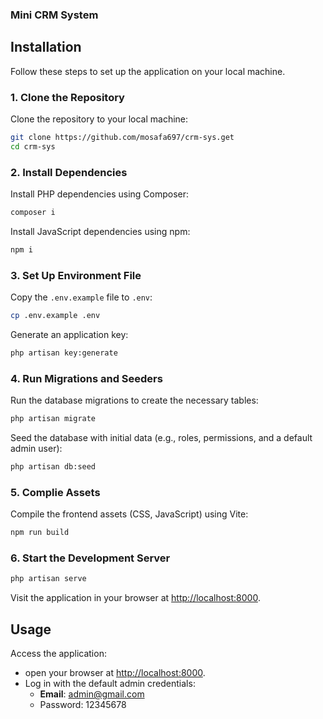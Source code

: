### Mini CRM System

## Installation

Follow these steps to set up the application on your local machine.

### 1. Clone the Repository

Clone the repository to your local machine:

```bash
git clone https://github.com/mosafa697/crm-sys.get
cd crm-sys
```

### 2. Install Dependencies

Install PHP dependencies using Composer:

```bash
composer i
```

Install JavaScript dependencies using npm:

```bash
npm i
```

### 3. Set Up Environment File

Copy the `.env.example` file to `.env`:

```bash
cp .env.example .env
```

Generate an application key:

```bash
php artisan key:generate
```

### 4. Run Migrations and Seeders

Run the database migrations to create the necessary tables:

```bash
php artisan migrate
```

Seed the database with initial data (e.g., roles, permissions, and a default admin user):

```bash
php artisan db:seed
```

### 5. Complie Assets

Compile the frontend assets (CSS, JavaScript) using Vite:

```bash
npm run build
```

### 6. Start the Development Server

```bash
php artisan serve
```

Visit the application in your browser at [http://localhost:8000](http://localhost:8000).

## Usage

Access the application:

-   open your browser at [http://localhost:8000](http://localhost:8000).
-   Log in with the default admin credentials:
    -   **Email**: admin@gmail.com
    -   Password: 12345678